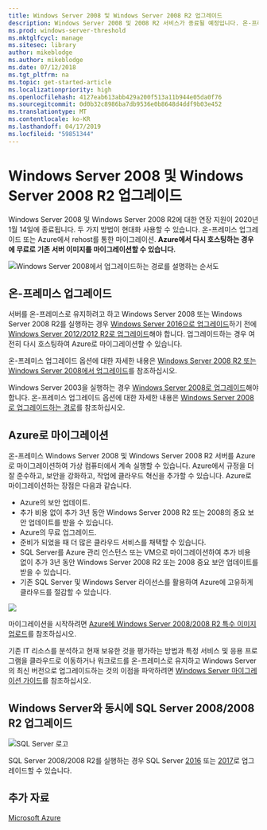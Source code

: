 ```yaml
---
title: Windows Server 2008 및 Windows Server 2008 R2 업그레이드
description: Windows Server 2008 및 2008 R2 서비스가 종료될 예정입니다. 온-프레미스 업그레이드 또는 Azure에 다시 호스팅하는 방법을 알아봅니다.
ms.prod: windows-server-threshold
ms.mktglfcycl: manage
ms.sitesec: library
author: mikeblodge
ms.author: mikeblodge
ms.date: 07/12/2018
ms.tgt_pltfrm: na
ms.topic: get-started-article
ms.localizationpriority: high
ms.openlocfilehash: 4127eab613abb429a200f513a11b944e05da0f76
ms.sourcegitcommit: 0d0b32c8986ba7db9536e0b8648d4ddf9b03e452
ms.translationtype: MT
ms.contentlocale: ko-KR
ms.lasthandoff: 04/17/2019
ms.locfileid: "59851344"
---
```

# <a name="upgrade-windows-server-2008-and-windows-server-2008-r2"></a>Windows Server 2008 및 Windows Server 2008 R2 업그레이드

Windows Server 2008 및 Windows Server 2008 R2에 대한 연장 지원이 2020년 1월 14일에 종료됩니다. 두 가지 방법이 현대화 사용할 수 있습니다. 온-프레미스 업그레이드 또는 Azure에서 rehost를 통한 마이그레이션. **Azure에서 다시 호스팅하는 경우에 무료로 기존 서버 이미지를 마이그레이션할 수 있습니다.**

![Windows Server 2008에서 업그레이드하는 경로를 설명하는 순서도](media/WS08_upgrade_paths.png)


## <a name="on-premises-upgrade"></a>온-프레미스 업그레이드
서버를 온-프레미스로 유지하려고 하고 Windows Server 2008 또는 Windows Server 2008 R2를 실행하는 경우 [Windows Server 2016으로 업그레이드](installation-and-upgrade.md#upgrading-to-windows-server-2016)하기 전에 [Windows Server 2012/2012 R2로 업그레이드](installation-and-upgrade.md#upgrading-to-windows-server-2012-r2)해야 합니다. 업그레이드하는 경우 여전히 다시 호스팅하여 Azure로 마이그레이션할 수 있습니다.

온-프레미스 업그레이드 옵션에 대한 자세한 내용은 [Windows Server 2008 R2 또는 Windows Server 2008에서 업그레이드](installation-and-upgrade.md#upgrading-from-windows-server-2008-r2-or-windows-server-2008)를 참조하십시오.

Windows Server 2003을 실행하는 경우 [Windows Server 2008로 업그레이드](https://docs.microsoft.com/previous-versions/windows/it-pro/windows-server-2008-R2-and-2008/ff972408(v%3dws.10))해야 합니다. 온-프레미스 업그레이드 옵션에 대한 자세한 내용은 [Windows Server 2008로 업그레이드하는 경로](https://docs.microsoft.com/previous-versions/windows/it-pro/windows-server-2008-R2-and-2008/dd979563(v=ws.10))를 참조하십시오.


## <a name="migrate-to-azure"></a>Azure로 마이그레이션
온-프레미스 Windows Server 2008 및 Windows Server 2008 R2 서버를 Azure로 마이그레이션하여 가상 컴퓨터에서 계속 실행할 수 있습니다. Azure에서 규정을 더 잘 준수하고, 보안을 강화하고, 작업에 클라우드 혁신을 추가할 수 있습니다. Azure로 마이그레이션하는 장점은 다음과 같습니다.

- Azure의 보안 업데이트.
- 추가 비용 없이 추가 3년 동안 Windows Server 2008 R2 또는 2008의 중요 보안 업데이트를 받을 수 있습니다. 
- Azure의 무료 업그레이드.
- 준비가 되었을 때 더 많은 클라우드 서비스를 채택할 수 있습니다.
- SQL Server를 Azure 관리 인스턴스 또는 VM으로 마이그레이션하여 추가 비용 없이 추가 3년 동안 Windows Server 2008 R2 또는 2008 중요 보안 업데이트를 받을 수 있습니다. 
- 기존 SQL Server 및 Windows Server 라이선스를 활용하여 Azure에 고유하게 클라우드를 절감할 수 있습니다.

<a href="uploading-specialized-WS08-image-to-azure.md"><img src="media/WS08-image-banner-small.png"></a>

마이그레이션을 시작하려면 [Azure에 Windows Server 2008/2008 R2 특수 이미지 업로드](uploading-specialized-WS08-image-to-azure.md)를 참조하십시오.

기존 IT 리소스를 분석하고 현재 보유한 것을 평가하는 방법과 특정 서비스 및 응용 프로그램을 클라우드로 이동하거나 워크로드를 온-프레미스로 유지하고 Windows Server의 최신 버전으로 업그레이드하는 것의 이점을 파악하려면 [Windows Server 마이그레이션 가이드](https://go.microsoft.com/fwlink/?linkid=872689)를 참조하십시오.


## <a name="upgrade-sql-server-20082008-r2-in-parallel-with-your-windows-servers"></a>Windows Server와 동시에 SQL Server 2008/2008 R2 업그레이드

![SQL Server 로고](media/sqlr2.jpg)

SQL Server 2008/2008 R2를 실행하는 경우 SQL Server [2016](https://docs.microsoft.com/sql/sql-server/sql-server-technical-documentation?view=sql-server-2016) 또는 [2017](https://docs.microsoft.com/sql/sql-server/sql-server-technical-documentation?view=sql-server-2017)로 업그레이드할 수 있습니다.


## <a name="additional-resources"></a>추가 자료
[Microsoft Azure](https://docs.microsoft.com/azure/#pivot=products)